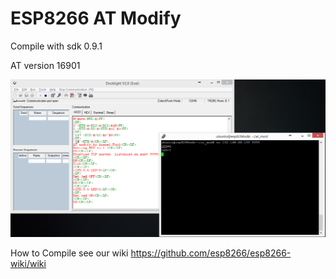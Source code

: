 ESP8266 AT Modify
==============

Compile with sdk 0.9.1

AT version 16901


![alt tag](https://raw.githubusercontent.com/sarunyu/at_mod/master/screenshot.png)


How to Compile see our wiki https://github.com/esp8266/esp8266-wiki/wiki
